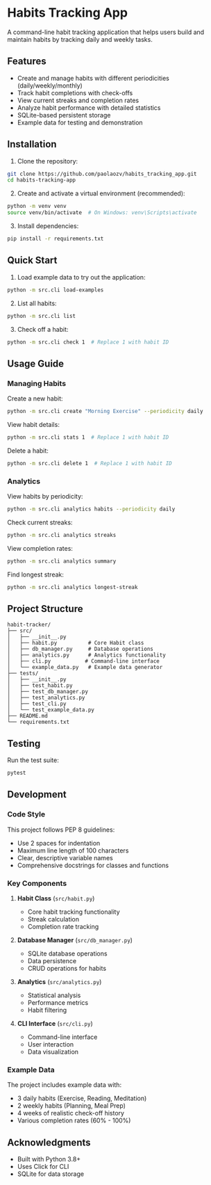# Habits Tracking App

A command-line habit tracking application that helps users build and maintain habits by tracking daily and weekly tasks.

## Features

- Create and manage habits with different periodicities (daily/weekly/monthly)
- Track habit completions with check-offs
- View current streaks and completion rates
- Analyze habit performance with detailed statistics
- SQLite-based persistent storage
- Example data for testing and demonstration

## Installation

1. Clone the repository:
```bash
git clone https://github.com/paolaozv/habits_tracking_app.git
cd habits-tracking-app
```

2. Create and activate a virtual environment (recommended):
```bash
python -m venv venv
source venv/bin/activate  # On Windows: venv\Scripts\activate
```

3. Install dependencies:
```bash
pip install -r requirements.txt
```

## Quick Start

1. Load example data to try out the application:
```bash
python -m src.cli load-examples
```

2. List all habits:
```bash
python -m src.cli list
```

3. Check off a habit:
```bash
python -m src.cli check 1  # Replace 1 with habit ID
```

## Usage Guide

### Managing Habits

Create a new habit:
```bash
python -m src.cli create "Morning Exercise" --periodicity daily
```

View habit details:
```bash
python -m src.cli stats 1  # Replace 1 with habit ID
```

Delete a habit:
```bash
python -m src.cli delete 1  # Replace 1 with habit ID
```

### Analytics

View habits by periodicity:
```bash
python -m src.cli analytics habits --periodicity daily
```

Check current streaks:
```bash
python -m src.cli analytics streaks
```

View completion rates:
```bash
python -m src.cli analytics summary
```

Find longest streak:
```bash
python -m src.cli analytics longest-streak
```

## Project Structure

```
habit-tracker/
├── src/
│   ├── __init__.py
│   ├── habit.py          # Core Habit class
│   ├── db_manager.py     # Database operations
│   ├── analytics.py      # Analytics functionality
│   ├── cli.py           # Command-line interface
│   └── example_data.py   # Example data generator
├── tests/
│   ├── __init__.py
│   ├── test_habit.py
│   ├── test_db_manager.py
│   ├── test_analytics.py
│   ├── test_cli.py
│   └── test_example_data.py
├── README.md
└── requirements.txt
```

## Testing

Run the test suite:
```bash
pytest
```

## Development

### Code Style

This project follows PEP 8 guidelines:
- Use 2 spaces for indentation
- Maximum line length of 100 characters
- Clear, descriptive variable names
- Comprehensive docstrings for classes and functions

### Key Components

1. **Habit Class** (`src/habit.py`)
   - Core habit tracking functionality
   - Streak calculation
   - Completion rate tracking

2. **Database Manager** (`src/db_manager.py`)
   - SQLite database operations
   - Data persistence
   - CRUD operations for habits

3. **Analytics** (`src/analytics.py`)
   - Statistical analysis
   - Performance metrics
   - Habit filtering

4. **CLI Interface** (`src/cli.py`)
   - Command-line interface
   - User interaction
   - Data visualization

### Example Data

The project includes example data with:
- 3 daily habits (Exercise, Reading, Meditation)
- 2 weekly habits (Planning, Meal Prep)
- 4 weeks of realistic check-off history
- Various completion rates (60% - 100%)

## Acknowledgments

- Built with Python 3.8+
- Uses Click for CLI
- SQLite for data storage
